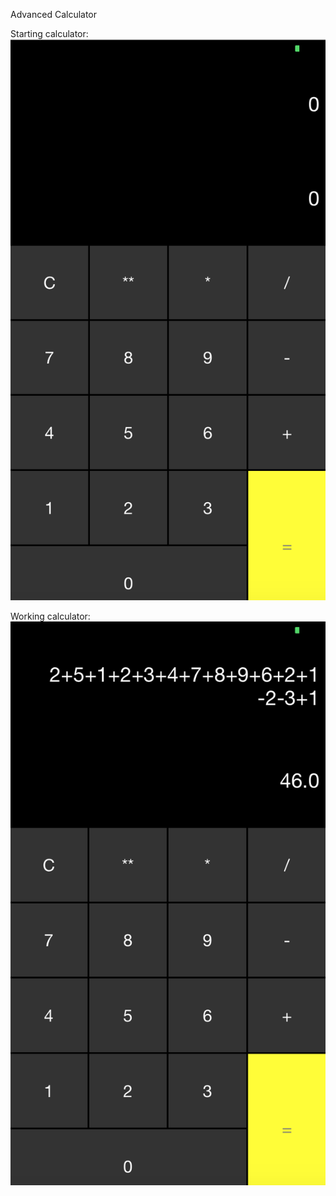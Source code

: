 Advanced Calculator

Starting calculator:
![alt tag](https://github.com/rsfarkas/IOS_RoxyFarkas/blob/master/advancedCalc/startingCalc.png)

Working calculator:
![alt tag](https://github.com/rsfarkas/IOS_RoxyFarkas/blob/master/advancedCalc/workingCalc.png)
